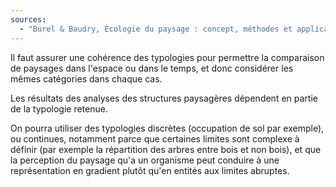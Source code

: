 ```yaml
---
sources:
  - "Burel & Baudry, Écologie du paysage : concept, méthodes et applications (2nde édition)"
---
```

Il faut assurer une cohérence des typologies pour permettre la comparaison de paysages dans l'espace ou dans le temps, et donc considérer les mêmes catégories dans chaque cas.

Les résultats des analyses des structures paysagères dépendent en partie de la typologie retenue.

On pourra utiliser des typologies discrètes (occupation de sol par exemple), ou continues, notamment parce que certaines limites sont complexe à définir (par exemple la répartition des arbres entre bois et non bois), et que la perception du paysage qu'a un organisme peut conduire à une représentation en gradient plutôt qu'en entités aux limites abruptes.